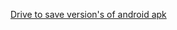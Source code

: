 [Drive to save version's of android apk](https://drive.google.com/drive/folders/1moJrJnZqyKt1aVKzgNa-9p265LIcwpSY?usp=sharing)
